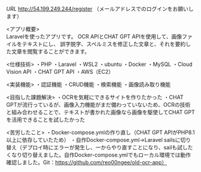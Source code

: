 *URL*
http://54.199.249.244/register 
（メールアドレスでのログインをお願いします）    

<アプリ概要>    
Laravelを使ったアプリです。
OCR APIとCHAT GPT APIを使用して、画像ファイルをテキストにし、
誤字脱字、スペルミスを修正した文章と、それを要約した文章を閲覧することができます。

<仕様技術>
・PHP
・Laravel
・WSL2
・ubuntu
・Docker
・MySQL
・Cloud Vision API
・CHAT GPT API
・AWS（EC2）

<実装機能>
・認証機能
・CRUD機能
・検索機能
・画像読み取り機能

<目指した課題解決>
・OCRを気軽にできるサイトを作りたかった
・CHAT　GPTが流行っているが、画像入力機能がまだ備わっていないため、OCRの技術と組み合わせることで、テキストが書かれた画像なら画像を駆使してCHAT GPTを活用できることを試したかった
    
<苦労したこと>
・Docker-compose.ymlの作り直し（CHAT GPT APIがPHP8.1以上に依存していたため）
・自作Docker-compose.yml→Laravel sailsに切り替え（デプロイ時にエラーが発生し、一からやり直すことになり、sailも試したくなり切り替えました。自作Docker-compose.ymlでもローカル環境では動作確認しました。Git：https://github.com/reo00ngee/old-ocr-app）  
    
